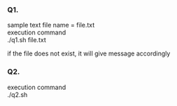 ### Q1.

sample text file name = file.txt\
execution command\
./q1.sh file.txt

if the file does not exist, it will give message accordingly

### Q2.

execution command\
./q2.sh

